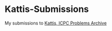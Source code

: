 Kattis-Submissions
==================
My submissions to [Kattis, ICPC Problems Archive](https://icpc.kattis.com/problems)
